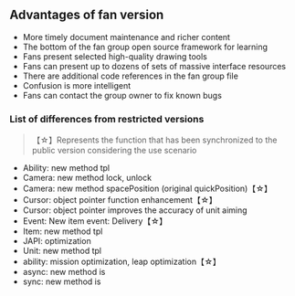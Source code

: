 ## Advantages of fan version

* More timely document maintenance and richer content
* The bottom of the fan group open source framework for learning
* Fans present selected high-quality drawing tools
* Fans can present up to dozens of sets of massive interface resources
* There are additional code references in the fan group file
* Confusion is more intelligent
* Fans can contact the group owner to fix known bugs

### List of differences from restricted versions

> 【☆】Represents the function that has been synchronized to the public version considering the use scenario

* Ability: new method tpl
* Camera: new method lock, unlock
* Camera: new method spacePosition (original quickPosition)【☆】
* Cursor: object pointer function enhancement【☆】
* Cursor: object pointer improves the accuracy of unit aiming
* Event: New item event: Delivery【☆】
* Item: new method tpl
* JAPI: optimization
* Unit: new method tpl
* ability: mission optimization, leap optimization【☆】
* async: new method is
* sync: new method is
